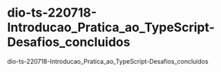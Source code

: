 # dio-ts-220718-Introducao_Pratica_ao_TypeScript-Desafios_concluidos
dio-ts-220718-Introducao_Pratica_ao_TypeScript-Desafios_concluidos
